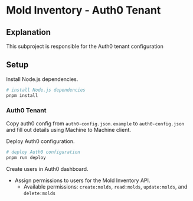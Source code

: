 # Mold Inventory - Auth0 Tenant

## Explanation

This subproject is responsible for the Auth0 tenant configuration

## Setup

Install Node.js dependencies.
```bash
# install Node.js dependencies
pnpm install
```

### Auth0 Tenant

Copy auth0 config from `auth0-config.json.example` to `auth0-config.json` and fill out details using Machine to Machine client.

Deploy Auth0 configuration.
```bash
# deploy Auth0 configuration
pnpm run deploy
```

Create users in Auth0 dashboard.
- Assign permissions to users for the Mold Inventory API.
  - Available permissions: `create:molds`, `read:molds`, `update:molds`, and `delete:molds`
